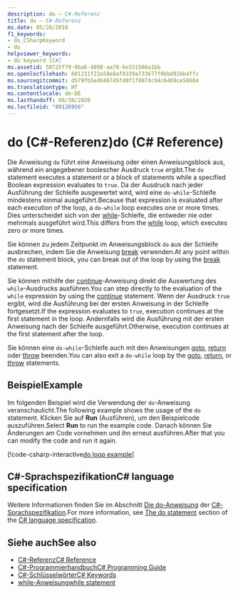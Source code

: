 ```yaml
---
description: do – C#-Referenz
title: do – C#-Referenz
ms.date: 05/28/2018
f1_keywords:
- do_CSharpKeyword
- do
helpviewer_keywords:
- do keyword [C#]
ms.assetid: 50725f79-9ba6-4898-aa78-6e331568a1bb
ms.openlocfilehash: 601231f23a58e8af8339a733677f0bbd92bb4ffc
ms.sourcegitcommit: d579fb5e4b46745fd0f1f8874c94c6469ce58604
ms.translationtype: HT
ms.contentlocale: de-DE
ms.lasthandoff: 08/30/2020
ms.locfileid: "89126956"
---
```

# <a name="do-c-reference"></a><span data-ttu-id="f759d-103">do (C#-Referenz)</span><span class="sxs-lookup"><span data-stu-id="f759d-103">do (C# Reference)</span></span>

<span data-ttu-id="f759d-104">Die Anweisung `do` führt eine Anweisung oder einen Anweisungsblock aus, während ein angegebener boolescher Ausdruck `true` ergibt.</span><span class="sxs-lookup"><span data-stu-id="f759d-104">The `do` statement executes a statement or a block of statements while a specified Boolean expression evaluates to `true`.</span></span> <span data-ttu-id="f759d-105">Da der Ausdruck nach jeder Ausführung der Schleife ausgewertet wird, wird eine `do-while`-Schleife mindestens einmal ausgeführt.</span><span class="sxs-lookup"><span data-stu-id="f759d-105">Because that expression is evaluated after each execution of the loop, a `do-while` loop executes one or more times.</span></span> <span data-ttu-id="f759d-106">Dies unterscheidet sich von der [while](while.md)-Schleife, die entweder nie oder mehrmals ausgeführt wird.</span><span class="sxs-lookup"><span data-stu-id="f759d-106">This differs from the [while](while.md) loop, which executes zero or more times.</span></span>

<span data-ttu-id="f759d-107">Sie können zu jedem Zeitpunkt im Anweisungsblock `do` aus der Schleife ausbrechen, indem Sie die Anweisung [break](break.md) verwenden.</span><span class="sxs-lookup"><span data-stu-id="f759d-107">At any point within the `do` statement block, you can break out of the loop by using the [break](break.md) statement.</span></span>

<span data-ttu-id="f759d-108">Sie können mithilfe der [continue](continue.md)-Anweisung direkt die Auswertung des `while`-Ausdrucks ausführen.</span><span class="sxs-lookup"><span data-stu-id="f759d-108">You can step directly to the evaluation of the `while` expression by using the [continue](continue.md) statement.</span></span> <span data-ttu-id="f759d-109">Wenn der Ausdruck `true` ergibt, wird die Ausführung bei der ersten Anweisung in der Schleife fortgesetzt.</span><span class="sxs-lookup"><span data-stu-id="f759d-109">If the expression evaluates to `true`, execution continues at the first statement in the loop.</span></span> <span data-ttu-id="f759d-110">Andernfalls wird die Ausführung mit der ersten Anweisung nach der Schleife ausgeführt.</span><span class="sxs-lookup"><span data-stu-id="f759d-110">Otherwise, execution continues at the first statement after the loop.</span></span>

<span data-ttu-id="f759d-111">Sie können eine `do-while`-Schleife auch mit den Anweisungen [goto](goto.md), [return](return.md) oder [throw](throw.md) beenden.</span><span class="sxs-lookup"><span data-stu-id="f759d-111">You can also exit a `do-while` loop by the [goto](goto.md), [return](return.md), or [throw](throw.md) statements.</span></span>

## <a name="example"></a><span data-ttu-id="f759d-112">Beispiel</span><span class="sxs-lookup"><span data-stu-id="f759d-112">Example</span></span>

<span data-ttu-id="f759d-113">Im folgenden Beispiel wird die Verwendung der `do`-Anweisung veranschaulicht.</span><span class="sxs-lookup"><span data-stu-id="f759d-113">The following example shows the usage of the `do` statement.</span></span> <span data-ttu-id="f759d-114">Klicken Sie auf **Run** (Ausführen), um den Beispielcode auszuführen.</span><span class="sxs-lookup"><span data-stu-id="f759d-114">Select **Run** to run the example code.</span></span> <span data-ttu-id="f759d-115">Danach können Sie Änderungen am Code vornehmen und ihn erneut ausführen.</span><span class="sxs-lookup"><span data-stu-id="f759d-115">After that you can modify the code and run it again.</span></span>

[!code-csharp-interactive[do loop example](snippets/IterationKeywordsExamples.cs#4)]

## <a name="c-language-specification"></a><span data-ttu-id="f759d-116">C#-Sprachspezifikation</span><span class="sxs-lookup"><span data-stu-id="f759d-116">C# language specification</span></span>

<span data-ttu-id="f759d-117">Weitere Informationen finden Sie im Abschnitt [Die do-Anweisung](~/_csharplang/spec/statements.md#the-do-statement) der [C#-Sprachspezifikation](/dotnet/csharp/language-reference/language-specification/introduction).</span><span class="sxs-lookup"><span data-stu-id="f759d-117">For more information, see [The do statement](~/_csharplang/spec/statements.md#the-do-statement) section of the [C# language specification](/dotnet/csharp/language-reference/language-specification/introduction).</span></span>

## <a name="see-also"></a><span data-ttu-id="f759d-118">Siehe auch</span><span class="sxs-lookup"><span data-stu-id="f759d-118">See also</span></span>

- [<span data-ttu-id="f759d-119">C#-Referenz</span><span class="sxs-lookup"><span data-stu-id="f759d-119">C# Reference</span></span>](../index.md)
- [<span data-ttu-id="f759d-120">C#-Programmierhandbuch</span><span class="sxs-lookup"><span data-stu-id="f759d-120">C# Programming Guide</span></span>](../../programming-guide/index.md)
- [<span data-ttu-id="f759d-121">C#-Schlüsselwörter</span><span class="sxs-lookup"><span data-stu-id="f759d-121">C# Keywords</span></span>](index.md)
- [<span data-ttu-id="f759d-122">while-Anweisung</span><span class="sxs-lookup"><span data-stu-id="f759d-122">while statement</span></span>](while.md)
